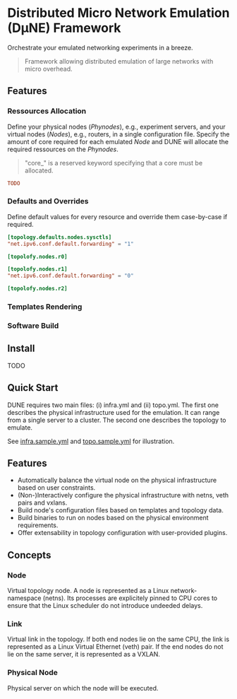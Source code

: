 # Distributed Micro Network Emulation (DµNE) Framework

Orchestrate your emulated networking experiments in a breeze.

> Framework allowing distributed emulation of large networks with micro overhead.

## Features

### Ressources Allocation

Define your physical nodes (_Phynodes_), e.g., experiment servers, and your virtual nodes (_Nodes_), e.g., routers, in a single configuration file.
Specify the amount of core required for each emulated _Node_ and DUNE will allocate the required ressources on the _Phynodes_. 

> "core_<X>" is a reserved keyword specifying that a core must be allocated.

```toml
TODO
```

### Defaults and Overrides

Define default values for every resource and override them case-by-case if required. 

```toml
[topology.defaults.nodes.sysctls]
"net.ipv6.conf.default.forwarding" = "1"

[topolofy.nodes.r0]

[topolofy.nodes.r1]
"net.ipv6.conf.default.forwarding" = "0"

[topolofy.nodes.r2]
```

### Templates Rendering

### Software Build

## Install

TODO

## Quick Start

DUNE requires two main files: (i) infra.yml and (ii) topo.yml.
The first one describes the physical infrastructure used for the emulation.
It can range from a single server to a cluster.
The second one describes the topology to emulate.

See [infra.sample.yml](infra.sample.yml) and [topo.sample.yml](topo.sample.yml) for illustration.

## Features
- Automatically balance the virtual node on the physical infrastructure based on user constraints.
- (Non-)Interactively configure the physical infrastructure with netns, veth pairs and vxlans.
- Build node's configuration files based on templates and topology data.
- Build binaries to run on nodes based on the physical environment requirements.
- Offer extensability in topology configuration with user-provided plugins.

## Concepts

### Node

Virtual topology node.
A node is represented as a Linux network-namespace (netns).
Its processes are explicitely pinned to CPU cores to ensure that the Linux scheduler do not introduce undeeded delays.

### Link

Virtual link in the topology.
If both end nodes lie on the same CPU, the link is represented as a Linux Virtual Ethernet (veth) pair.
If the end nodes do not lie on the same server, it is represented as a VXLAN.

### Physical Node

Physical server on which the node will be executed.
